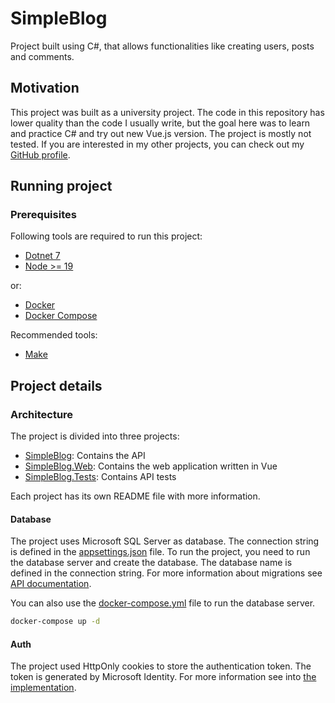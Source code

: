 # SimpleBlog

Project built using C#, that allows functionalities like creating users, posts and comments.

## Motivation

This project was built as a university project. The code in this repository has lower quality than the code I usually write,
but the goal here was to learn and practice C# and try out new Vue.js version. The project is mostly not tested.
If you are interested in my other projects, you can check out my [GitHub profile](https://github.com/kuskoman?tab=repositories).

## Running project

### Prerequisites

Following tools are required to run this project:

- [Dotnet 7](https://dotnet.microsoft.com/en-us/download)
- [Node >= 19](https://nodejs.org/)

or:

- [Docker](https://www.docker.com/)
- [Docker Compose](https://docs.docker.com/compose/)

Recommended tools:

- [Make](https://www.gnu.org/software/make/)

## Project details

### Architecture

The project is divided into three projects:

- [SimpleBlog](./SimpleBlog): Contains the API
- [SimpleBlog.Web](./SimpleBlog.Web): Contains the web application written in Vue
- [SimpleBlog.Tests](./SimpleBlog.Tests): Contains API tests

Each project has its own README file with more information.

#### Database

The project uses Microsoft SQL Server as database. The connection string is defined in the [appsettings.json](./SimpleBlog/appsettings.json) file.
To run the project, you need to run the database server and create the database. The database name is defined in the connection string.
For more information about migrations see [API documentation](./SimpleBlog/README.md).

You can also use the [docker-compose.yml](./docker-compose.yml) file to run the database server.

```sh
docker-compose up -d
```

#### Auth

The project used HttpOnly cookies to store the authentication token. The token is generated by
Microsoft Identity. For more information see into [the implementation](./SimpleBlog/Utils/AuthSetup.cs).
